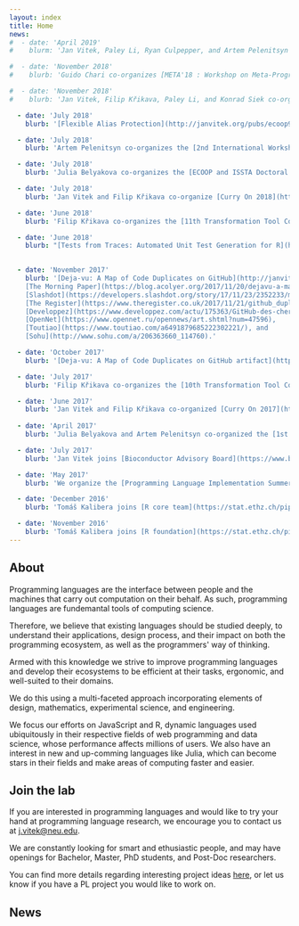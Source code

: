 ```yaml
---
layout: index
title: Home
news:
#  - date: 'April 2019'
#    blurm: 'Jan Vitek, Paley Li, Ryan Culpepper, and Artem Pelenitsyn co-organize [ETAPS 2019](https://conf.researchr.org/committee/etaps-2019/etaps-2019-organizing-committee/).'

#  - date: 'November 2018'
#    blurb: 'Guido Chari co-organizes [META'18 : Workshop on Meta-Programming Techniques and Reflection](https://2018.splashcon.org/track/meta-2018/) (part of [SPLASH](https://2018.splashcon.org/)).'

#  - date: 'November 2018'
#    blurb: 'Jan Vitek, Filip Křikava, Paley Li, and Konrad Siek co-organize [SPLASH 2018](https://2018.splashcon.org/committee/splash-2018-organizing-committee)'

  - date: 'July 2018'
    blurb: '[Flexible Alias Protection](http://janvitek.org/pubs/ecoop98.pdf), a paper by James Noble, Jan Vitek, and John Potter receives the [2018 AITO Test of Time at ECOOP](http://www.aito.org/ToT/2018.html).'

  - date: 'July 2018' 
    blurb: 'Artem Pelenitsyn co-organizes the [2nd International Workshop on Machine Learning techniques for Programming Languages](https://conf.researchr.org/track/ecoop-issta-2018/ML4PL-2018-papers/) (co-located with [ECOOP](https://conf.researchr.org/home/ecoop-2018)).'

  - date: 'July 2018'
    blurb: 'Julia Belyakova co-organizes the [ECOOP and ISSTA Doctoral Symposium 2018](https://conf.researchr.org/track/ecoop-issta-2018/ecoop-issta-2018-doctoral-symposium/).'

  - date: 'July 2018'
    blurb: 'Jan Vitek and Filip Křikava co-organize [Curry On 2018](http://curry-on.org/2018/).'

  - date: 'June 2018'
    blurb: 'Filip Křikava co-organizes the [11th Transformation Tool Contest](https://www.transformation-tool-contest.eu/) (part of [STAF 2018](http://www.staf2018.fr/)).'

  - date: 'June 2018'
    blurb: "[Tests from Traces: Automated Unit Test Generation for R](http://janvitek.org/pubs/issta18.pdf) receives the [ISSTA'18 Distinguished Artifact Award](https://twitter.com/i/web/status/1008868048638377984)."
    

  - date: 'November 2017'
    blurb: '[Deja-vu: A Map of Code Duplicates on GitHub](http://janvitek.org/pubs/oopsla17b.pdf) is covered by news publications around the world, including: 
    [The Morning Paper](https://blog.acolyer.org/2017/11/20/dejavu-a-map-of-code-duplicates-on-github/), 
    [Slashdot](https://developers.slashdot.org/story/17/11/23/2352233/more-than-half-of-github-is-duplicate-code-researchers-find), 
    [The Register](https://www.theregister.co.uk/2017/11/21/github_duplicate_code/), 
    [Developpez](https://www.developpez.com/actu/175363/GitHub-des-chercheurs-estiment-que-plus-de-la-moitie-des-codes-ecrits-en-Java-Python-C-Cplusplus-et-JavaScript-sont-dupliques/), 
    [OpenNet](https://www.opennet.ru/opennews/art.shtml?num=47596),
    [Toutiao](https://www.toutiao.com/a6491879685222302221/), and
    [Sohu](http://www.sohu.com/a/206363660_114760).'

  - date: 'October 2017'
    blurb: '[Deja-vu: A Map of Code Duplicates on GitHub artifact](http://mondego.ics.uci.edu/projects/dejavu/) receives a [Distinguished Artifact Award at OOPSLA](https://2017.splashcon.org/attending/splash-awards).'

  - date: 'July 2017'
    blurb: 'Filip Křikava co-organizes the [10th Transformation Tool Contest](https://www.transformation-tool-contest.eu/2017/) (part of [STAF 2017](http://www.staf2017.fr/))).'

  - date: 'June 2017'
    blurb: 'Jan Vitek and Filip Křikava co-organized [Curry On 2017](http://curry-on.org/2017/).'
  
  - date: 'April 2017'
    blurb: 'Julia Belyakova and Artem Pelenitsyn co-organized the [1st Russian Conference on Programming Languages and Compilers](http://plc.sfedu.ru/).'

  - date: 'July 2017'
    blurb: 'Jan Vitek joins [Bioconductor Advisory Board](https://www.bioconductor.org/about/advisory-board/).'

  - date: 'May 2017' 
    blurb: 'We organize the [Programming Language Implementation Summer School 2017](https://prl-prg-ss.github.io.) in Bertinoro, Italy.'

  - date: 'December 2016'
    blurb: 'Tomáš Kalibera joins [R core team](https://stat.ethz.ch/pipermail/r-announce/2016/000610.html).'

  - date: 'November 2016'
    blurb: 'Tomáš Kalibera joins [R foundation](https://stat.ethz.ch/pipermail/r-announce/2016/000609.html).'
---
```


## About

Programming languages are the interface between people and the machines that
carry out computation on their behalf. As such, programming languages are
fundemantal tools of computing science. 

Therefore, we believe that existing languages should be studied deeply, to
understand their applications, design process, and their impact on both the
programming ecosystem, as well as the programmers' way of thinking. 

Armed with this knowledge we strive to improve programming languages and
develop their ecosystems to be efficient at their tasks, ergonomic, and
well-suited to their domains. 

We do this using a multi-faceted approach incorporating elements of design,
mathematics, experimental science, and engineering.

We focus our efforts on JavaScript and R, dynamic languages used ubiquitously
in their respective fields of web programming and data science, whose
performance affects millions of users. We also have an interest in new and
up-comming languages like Julia, which can become stars in their fields and
make areas of computing faster and easier.

## Join the lab

If you are interested in programming languages and would like to try your hand
at programming language research, we encourage you to contact us at
[j.vitek@neu.edu](mailto:j.vitek@neu.edu).

We are constantly looking for smart and ethusiastic people, and may have
openings for Bachelor, Master, PhD students, and Post-Doc researchers.

You can find more details regarding interesting project ideas
[here](student-projects.html), or let us know if you have a PL project you
would like to work on.

## News

